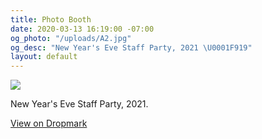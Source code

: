 ```yaml
---
title: Photo Booth
date: 2020-03-13 16:19:00 -07:00
og_photo: "/uploads/A2.jpg"
og_desc: "New Year's Eve Staff Party, 2021 \U0001F919"
layout: default
---
```


<p class="mb2 pb0"><img src="/uploads/A2.jpg"/></p>

<p class="mb0 pb0">New Year's Eve Staff Party, 2021. </p>

<p class="mt3 mb2 pb0"><a class="Button NoLine Caption" href="https://bsley.dropmark.com/1127372" target="_blank">View on Dropmark</a></p>
